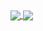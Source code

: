 <a href="https://github.com/eshevlyakova/eshevlyakova">
<img align="center" src="https://github-readme-stats.vercel.app/api?username=eshevlyakova&show_icons=true&count_private=true&include_all_commits=true&hide=stars&title_color=fff&icon_color=79ff97&text_color=9f9f9f&bg_color=00000000&hide_border=true" />
</a>
<a href="https://github.com/eshevlyakova/eshevlyakova">
<img align="center" src="https://github-readme-stats.vercel.app/api/top-langs/?username=eshevlyakova&layout=compact&title_color=fff&icon_color=79ff97&text_color=9f9f9f&bg_color=00000000&hide_border=true" />
</a>
